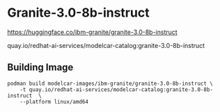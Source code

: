 # Granite-3.0-8b-instruct

https://huggingface.co/ibm-granite/granite-3.0-8b-instruct

quay.io/redhat-ai-services/modelcar-catalog:granite-3.0-8b-instruct

## Building Image

```
podman build modelcar-images/ibm-granite/granite-3.0-8b-instruct \
    -t quay.io/redhat-ai-services/modelcar-catalog:granite-3.0-8b-instruct  \
    --platform linux/amd64
```
